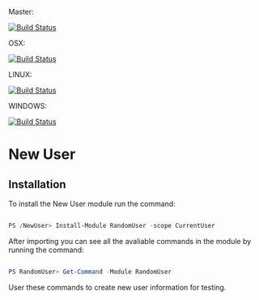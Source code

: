 Master:

[![Build Status](https://dev.azure.com/jcrandomuser/randomuser/_apis/build/status/randomuser-OSX?branchName=master)](https://dev.azure.com/jcrandomuser/randomuser/_build/latest?definitionId=5&branchName=master)

OSX:

[![Build Status](https://dev.azure.com/jcrandomuser/randomuser/_apis/build/status/randomuser-OSX?branchName=master&jobName=Agent%20job)](https://dev.azure.com/jcrandomuser/randomuser/_build/latest?definitionId=5&branchName=master)

LINUX:

[![Build Status](https://dev.azure.com/jcrandomuser/randomuser/_apis/build/status/randomuser-UBUNTU?branchName=master&jobName=Agent%20job)](https://dev.azure.com/jcrandomuser/randomuser/_build/latest?definitionId=6&branchName=master)

WINDOWS:

[![Build Status](https://dev.azure.com/jcrandomuser/randomuser/_apis/build/status/randomuser-WIN?branchName=master&jobName=Agent%20job)](https://dev.azure.com/jcrandomuser/randomuser/_build/latest?definitionId=4&branchName=master)

# New User

## Installation

To install the New User module run the command: 

```PowerShell

PS /NewUser> Install-Module RandomUser -scope CurrentUser
```

After importing you can see all the avaliable commands in the module by running the command:

```PowerShell

PS RandomUser> Get-Command -Module RandomUser
```

User these commands to create new user information for testing.
